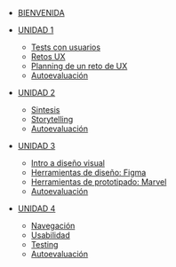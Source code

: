 
* [BIENVENIDA](README.md)

* [UNIDAD 1]()
   * [Tests con usuarios](/02-educacion-continua/Unidad-1/01-tests-con-usuarios.md)
   * [Retos UX](/02-educacion-continua/Unidad-1/02-challenges.md)
   * [Planning de un reto de UX](/02-educacion-continua/Unidad-1/03-planning.md)
   * [Autoevaluación](/02-educacion-continua/Unidad-1/autoevaluacion.md)

* [UNIDAD 2]()
   * [Sintesis](/02-educacion-continua/Unidad-2/)
   * [Storytelling](/02-educacion-continua/Unidad-2/)
   * [Autoevaluación](/02-educacion-continua/Unidad-1/autoevaluacion.md)

* [UNIDAD 3]()
   * [Intro a diseño visual](/02-educacion-continua/Unidad-3/04-intro-visual-design.md)
   * [Herramientas de diseño: Figma](/02-educacion-continua/Unidad-3/05-diseno-visual-con-figma.md)
   * [Herramientas de prototipado: Marvel](/02-educacion-continua/Unidad-3/06-prototipado-con-marvel.md)
   * [Autoevaluación](/02-educacion-continua/Unidad-1/autoevaluacion.md)

* [UNIDAD 4]()
   * [Navegación](/02-educacion-continua/Unidad-4/07-navegacion.md)
   * [Usabilidad](/02-educacion-continua/Unidad-4/08-usabilidad.md)
   * [Testing](/02-educacion-continua/Unidad-4/09-testing.md)
   * [Autoevaluación](/02-educacion-continua/Unidad-1/autoevaluacion.md)


